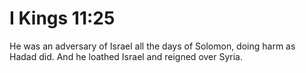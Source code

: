 # I Kings 11:25

He was an adversary of Israel all the days of Solomon, doing harm as Hadad did. And he loathed Israel and reigned over Syria.
